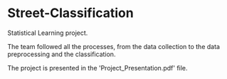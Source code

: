 # Street-Classification
Statistical Learning project. 

The team followed all the processes, from the data collection to the data preprocessing and the classification. 

The project is presented in the 'Project_Presentation.pdf' file. 
